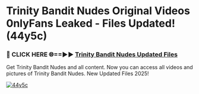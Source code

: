 # Trinity Bandit Nudes Original Videos 0nlyFans Leaked - Files Updated! (44y5c)

<h3>🔴 CLICK HERE 🌐==►► <a href="https://tinyurl.com/52m3yx9h" rel="nofollow">Trinity Bandit Nudes Updated Files</a></h3>

Get Trinity Bandit Nudes and all content. Now you can access all videos and pictures of Trinity Bandit Nudes. New Updated Files 2025!

[![44y5c](https://i.imgur.com/TnHtlc8.gif)](https://tinyurl.com/52m3yx9h)

